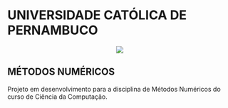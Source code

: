 # UNIVERSIDADE CATÓLICA DE PERNAMBUCO
<p align="center">
   <img src="http://www1.unicap.br/icam/wp-content/uploads/2019/06/marca_nova.svg" />
  </p>

## MÉTODOS NUMÉRICOS
Projeto em desenvolvimento para a disciplina de Métodos Numéricos do curso de Ciência da Computação.
